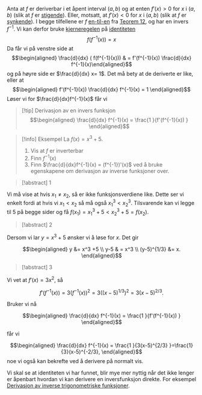 Anta at $f$ er deriverbar i et åpent interval $(a,b)$ og at enten $f'(x) > 0$ for $x$ i $(a,b)$ (slik at $f$ er [stigende](Kapittel%202%20-%20derivasjon/2.8%20Middelteoremet/Stigende%20og%20synkende%20funksjoner.md)). Eller, motsatt, at $f'(x) < 0$ for $x$ i $(a,b)$ (slik at $f$ er [synkende](Kapittel%202%20-%20derivasjon/2.8%20Middelteoremet/Stigende%20og%20synkende%20funksjoner.md)). I begge tilfellene er $f$ [en-til-en](Kapittel%203%20-%20transendentale%20funksjoner/3.%20Spesielle%20funksjoner/En-til-en%20funksjoner.md) fra [Teorem 12](Kapittel%202%20-%20derivasjon/2.8%20Middelteoremet/Stigende%20og%20synkende%20funksjoner.md), og har en invers $f^{-1}$. Vi kan derfor bruke [kjerneregelen](Kapittel%202%20-%20derivasjon/2.1%20Derivasjon/Kjerneregelen.md) på [identiteten](Kapittel%203%20-%20transendentale%20funksjoner/3.%20Spesielle%20funksjoner/Inverse%20funksjoner.md) 
$$
f(f^{-1}(x)) = x
$$
Da får vi på venstre side at
$$\begin{aligned} \frac{d}{dx} ( f(f^{-1}(x))) & =  f'(f^{-1}(x)) \frac{d}{dx} f^{-1}(x)\end{aligned}$$
og på høyre side er $\frac{d}{dx} x= 1$. Det må bety at de deriverte er like, eller at
$$\begin{aligned} f'(f^{-1}(x)) \frac{d}{dx} f^{-1}(x) = 1  \end{aligned}$$
Løser vi for $\frac{d}{dx}f^{-1}(x)$ får vi

> [!tip] Derivasjon av en invers funksjon
> $$\begin{aligned} \frac{d}{dx} f^{-1}(x) = \frac{1 }{f'(f^{-1}(x)) }   \end{aligned}$$  

> [!info] Eksempel 
> La $f(x) = x^3+5$.
> 1. Vis at $f$ er inverterbar
> 2. Finn $f^{-1}(x)$ 
> 3. Finn $\frac{d}{dx}f^{-1}(x) = (f^{-1})'(x)$ ved å bruke egenskapene om derivasjon av inverse funksjoner over.  

> [!abstract] 1
> 

Vi må vise at hvis $x_1 \neq x_2$, så er ikke funksjonsverdiene like. Dette ser vi enkelt fordi at hvis vi $x_1 < x_2$ så må også $x_1^3 < x_2^3$. Tilsvarende kan vi legge til 5 på begge sider og få $f(x_1) = x_1^3+5 < x_2^3+5 = f(x_2)$.

> [!abstract] 2
> 
 
Dersom vi lar $y = x^3+5$ ønsker vi å løse for $x$. Det gir

$$\begin{aligned} y  &= x^3 +5 \\  y-5 & = x^3 \\ (y-5)^{1/3} &= x.  \end{aligned}$$

> [!abstract] 3
> 

 Vi vet at $f'(x) = 3x^2$, så 
 
 $$f'(f^{-1}(x)) = 3(f^{-1}(x))^2 = 3((x-5)^{1/3})^2 = 3(x-5)^{2/3}.$$
 
  Bruker vi nå 
  
 $$\begin{aligned} \frac{d}{dx} f^{-1}(x) = \frac{1 }{f'(f^{-1}(x)) }   \end{aligned}$$
   
 får vi
 
 $$\begin{aligned} \frac{d}{dx} f^{-1}(x) = \frac{1 }{3(x-5)^{2/3} }=\frac{1}{3}(x-5)^{-2/3},   \end{aligned}$$ 
 noe vi også kan bekrefte ved å derivere på normalt vis. 

Vi skal se at identiteten vi har funnet, blir mye mer nyttig når det ikke lenger er åpenbart hvordan vi kan derivere en inversfunksjon direkte. For eksempel [Derivasjon av inverse trigonometriske funksjoner](Kapittel%203%20-%20transendentale%20funksjoner/3.%20Spesielle%20funksjoner/Derivasjon%20av%20inverse%20trigonometriske%20funksjoner.md).